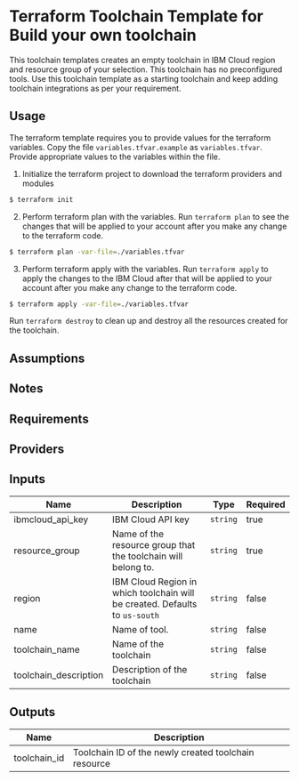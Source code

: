 # Terraform Toolchain Template for Build your own toolchain

This toolchain templates creates an empty toolchain in IBM Cloud region and resource group of your selection. This toolchain has no preconfigured tools. Use this toolchain template as a starting toolchain and keep adding toolchain integrations as per your requirement. 

## Usage

The terraform template requires you to provide values for the terraform variables. 
Copy the file `variables.tfvar.example` as `variables.tfvar`. Provide appropriate values to the variables within the file. 


1. Initialize the terraform project to download the terraform providers and modules
```bash
$ terraform init
```
2. Perform terraform plan with the variables. Run `terraform plan` to see the changes that will be applied to your account after you make any change to the terraform code. 
```bash
$ terraform plan -var-file=./variables.tfvar
```

3. Perform terraform apply with the variables. Run `terraform apply` to apply the changes to the IBM Cloud after that will be applied to your account after you make any change to the terraform code. 

```bash
$ terraform apply -var-file=./variables.tfvar
```

Run `terraform destroy` to clean up and destroy all the resources created for the toolchain.

## Assumptions



## Notes



## Requirements



## Providers



## Inputs

| Name | Description | Type | Required |
|------|-------------|------|---------|
| ibmcloud\_api\_key | IBM Cloud API key | `string` | true |
| resource_group | Name of the resource group that the toolchain will belong to. | `string` | true |
| region | IBM Cloud Region in which toolchain will be created. Defaults to `us-south` | `string` | false |
| name | Name of tool. | `string` | false |
| toolchain_name | Name of the toolchain | `string` | false |
| toolchain_description | Description of the toolchain | `string` | false |

## Outputs

| Name | Description |
|------|-------------|
| toolchain_id | Toolchain ID of the newly created toolchain resource |